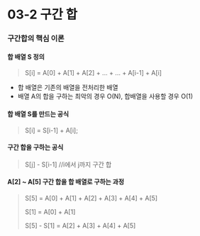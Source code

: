 
# 03-2 구간 합 


### 구간합의 핵심 이론

#### 합 배열 S 정의 

> S[i] = A[0] + A[1] + A[2] + ... + ... + A[i-1] + A[i]

- 합 배열은 기존의 배열을 전처리한 배열
- 배열 A의 합을 구하는 최악의 경우 O(N), 합배열을 사용할 경우 O(1)

#### 합 배열 S를 만드는 공식 

> S[i] = S[i-1] + A[i];


#### 구간 합을 구하는 공식

> S[j] - S[i-1] //i에서 j까지 구간 합

#### A[2] ~ A[5] 구간 합을 합 배열로 구하는 과정 

> S[5] = A[0] + A[1] + A[2] + A[3] + A[4] + A[5]
> 
> S[1] = A[0] + A[1]
> 
> S[5] - S[1] = A[2] + A[3] + A[4] + A[5]
